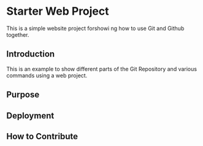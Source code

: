 # Starter Web Project

This is a simple website project forshowi ng how to use Git and Github together.

## Introduction

This is an example to show different parts of the Git Repository and various commands using a web project.

## Purpose

## Deployment

## How to Contribute